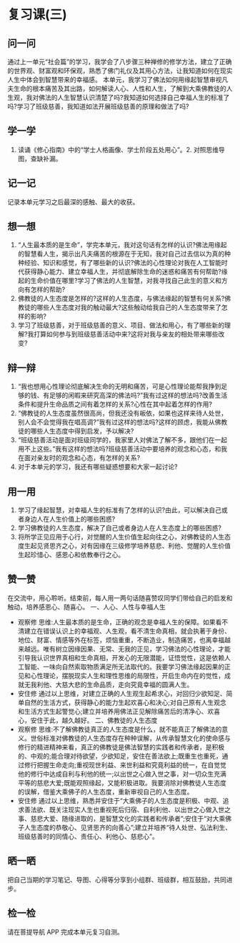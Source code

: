 
# 复习课(三)

## 问一问

通过上一单元“社会篇”的学习，我学会了八步骤三种禅修的修学方法，建立了正确的世界观、财富观和环保观，熟悉了佛门礼仪及其用心方法，让我知道如何在现实人生中体会到智慧带来的幸福感。
本单元，我学习了佛法如何用缘起智慧审视凡夫生命的根本痛苦及其出路，如何解读人心、人性和人生，了解到大乘佛教徒的人生观，我对佛法的人生智慧认识清楚了吗?我知道如何选择自己幸福人生的标准了吗?学习了班级慈善，我知道如法开展班级慈善的原理和做法了吗?

## 学一学

1. 读诵《修心指南》中的“学士人格画像、学士阶段五处用心”。2. 对照思维导图，查缺补漏。

## 记一记

记录本单元学习之后最深的感触、最大的收获。

## 想一想

1. “人生最本质的是生命”，学完本单元，我对这句话有怎样的认识?佛法用缘起的智慧看人生，揭示出凡夫痛苦的根源在于无知，我对自己过去信以为真的种种经验、知识和感觉，有了哪些新的认识?佛法的心性理论对我在人工智能时代获得静心能力、建立幸福人生，并彻底解除生命的迷惑和痛苦有何帮助?缘起的生命价值在哪里?学习了佛法的人生智慧，对我寻找自己此生的意义和方向有怎样的帮助?
2. 佛教徒的人生态度是怎样的?这样的人生态度，与佛法缘起的智慧有何关系?佛教徒的哪些人生态度对我的触动最大?这些触动给我自己的人生态度带来了怎样的影响?
3. 学习了班级慈善，对于班级慈善的意义、项目、做法和用心，有了哪些新的理解?我打算如何参与到班级慈善活动中来?这将对我与亲友的相处带来哪些改变?

## 辩一辩

1. “我也想用心性理论彻底解决生命的无明和痛苦，可是心性理论能帮我挣到足够的钱、有足够的闲暇来研究高深的佛法吗?”我有过这样的想法吗?改善生活条件和提升生命品质之间有着怎样的关系?心性在其中起着怎样的作用?
2. “佛教徒的人生态度虽然很高尚，但我还没有皈依，如果也这样来待人处世，别人会不会觉得我在唱高调?”我有过这样的想法吗?这样的顾虑，我能从佛教徒的哪些人生态度中得到启发，予以解决?
3. “班级慈善活动是面对班级同学的，我家里人对佛法了解不多，跟他们在一起用不上这些。”我有这样的想法吗?班级慈善活动中要培养的观念和心态，和我在面对亲友时的观念和心态，有怎样的关系?
4. 对于本单元的学习，我还有哪些疑惑想要和大家一起讨论?

## 用一用

1. 学习了缘起智慧，对幸福人生的标准有了怎样的认识?由此，可以解决自己或者身边人在人生价值上的哪些困惑?
2. 学习佛教徒的人生态度，解决了自己或者身边人在人生态度上的哪些困惑?
3. 将所学正见应用于心行，对觉醒的人生价值生起向往之心，对佛教徒的人生态度生起见贤思齐之心，对有因缘在三级修学培养慈悲、利他、觉醒的人生价值生起珍惜心、感恩心和依教奉行之心。

## 赞一赞

在交流中，用心聆听。结束前，每人用一两句话随喜赞叹同学们带给自己的启发和触动，培养感恩心、随喜心。
一、人心、人性与幸福人生

- 观察修
  思维:人生最本质的是生命，正确的观念是幸福人生的保障。如果看不清建立在错误认识上的幸福观、人生观，看不清生命真相，就会执著于身份、地位、财富、情感等外在标签，烦恼重重，不断造业，制造痛苦，也离幸福越来越远。唯有树立因缘因果、无常、无我的正见，学习佛法的心性理论，才能引导我认识世界真相和生命真相，开发心的无限潜能，证悟觉性，这是依赖人工智能、一味向自然索取物质满足所无法取代的。我要学习佛法缘起因果的正见和心性理论，摆脱现实人生和理性思维的局限性，开启生命内在的觉性，成就无我利他、大慈大悲的生命品质，走向究竟幸福的圆满人生。
- 安住修
  通过以上思维，对建立正确的人生观生起希求心，对回归少欲知足、简单自然的生活方式，获得静心的能力生起欢喜心和决心;对自己原有人生观念和生活方式生起警觉心;建立并培养用佛法正见解除痛苦后的清净心、欢喜心，安住于此，越久越好。
  二、佛教徒的人生态度
- 观察修
  思维:不了解佛教徒真正的人生态度是什么，就不能真正了解佛法的意义。世俗标准对佛教徒的人生态度存在种种误解，从传承智慧文化的使命感与修行的精进精神来看，真正的佛教徒是佛法智慧的实践者和传承者，是积极的、中观的;能合理对待欲望，少欲知足，安住在善法欲上;既重生也重死，通过修行把握生命走向;重视现世利益、来世利益和究竟利益的统一，在自觉觉他的修行中达成自利与利他的统一;以出世之心做入世之事，对一切众生充满平等的慈悲大爱;既能观照缘起，又能积极进取。我要消除对佛教徒人生态度的误解，借鉴大乘佛子的人生态度，重新审视自己的人生态度。
- 安住修
  通过以上思维，熟悉并安住于“大乘佛子的人生态度是积极、中观、追求善法欲、既关注现实人生也重视死后归宿、自利利他、以出世之心做入世之事、慈悲大爱、随缘进取的，是智慧文化的实践者和传承者”;安住于“对大乘佛子人生态度的恭敬心、见贤思齐的向善心”;建立并培养“待人处世、弘法利生、班级慈善时的同情心、责任心、利他心、慈悲心”。

## 晒一晒

把自己当期的学习笔记、导图、心得等分享到小组群、班级群，相互鼓励，共同进步。

## 检一检

请在菩提导航 APP 完成本单元复习自测。
